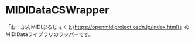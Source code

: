 # MIDIDataCSWrapper 
「おーぷんMIDIぷろじぇくと(https://openmidiproject.osdn.jp/index.html)」のMIDIDataライブラリのラッパーです。
